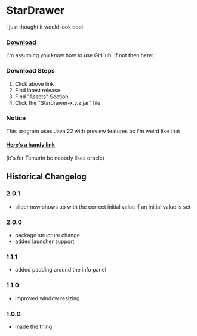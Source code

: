 # StarDrawer

i just thought it would look cool

### [Download](https://github.com/Canary-Prism/StarDrawer/releases/)

I'm assuming you know how to use GitHub. If not then here:

### Download Steps

1. Click above link
2. Find latest release
3. Find "Assets" Section
4. Click the "Stardrawer-x.y.z.jar" file

### Notice

This program uses Java 22 with preview features bc i'm weird like that

#### [Here's a handy link](https://adoptium.net/temurin/releases/?version=22)

(it's for Temurin bc nobody likes oracle)


## Historical Changelog

### 2.0.1
- slider now shows up with the correct initial value if an initial value is set

### 2.0.0
- package structure change
- added launcher support

### 1.1.1
- added padding around the info panel

### 1.1.0
- improved window resizing

### 1.0.0
- made the thing